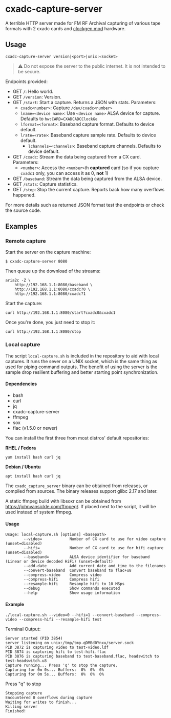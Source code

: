 # cxadc-capture-server

A terrible HTTP server made for FM RF Archival capturing of various tape formats with 2 cxadc cards and [clockgen mod](https://github.com/oyvindln/vhs-decode/wiki/Clockgen-Mod) hardware.


## Usage


`cxadc-capture-server version|<port>|unix:<socket>`

> ⚠️ Do not expose the server to the public internet. It is not intended to be secure. 

Endpoints provided:

- GET `/`: Hello world.
- GET `/version`: Version.
- GET `/start`: Start a capture. Returns a JSON with stats. Parameters:
  - `cxadc<number>`: Capture `/dev/cxadc<number>` 
  - `lname=<device name>`: Use `<device name>` ALSA device for capture. Defaults to `hw:CARD=CXADCADCClockGe`
  - `lformat=<format>`: Baseband capture format. Defaults to device default.
  - `lrate=<rate>`: Baseband capture sample rate. Defaults to device default.
    - `lchannels=<channels>`: Baseband capture channels. Defaults to device default.
- GET `/cxadc`: Stream the data being captured from a CX card. Parameters:
  - `<number>`: Access the `<number>`th **captured** card (so if you capture `cxadc1` only, you can access it as 0, **not** 1)
- GET `/baseband`: Stream the data being captured from the ALSA device.
- GET `/stats`: Capture statistics.
- GET `/stop`: Stop the current capture. Reports back how many overflows happened.

For more details such as returned JSON format test the endpoints or check the source code.


## Examples


### Remote capture

Start the server on the capture machine:

```text
$ cxadc-capture-server 8080
```

Then queue up the download of the streams:

```text
aria2c -Z \
    http://192.168.1.1:8080/baseband \
    http://192.168.1.1:8080/cxadc?0 \
    http://192.168.1.1:8080/cxadc?1
```

Start the capture:

```text
curl http://192.168.1.1:8080/start?cxadc0&cxadc1
```

Once you're done, you just need to stop it:

```text
curl http://192.168.1.1:8080/stop
```

### Local capture


The script `local-capture.sh` is included in the repository to aid with local captures. It runs the sever on a UNIX socket, which is the same thing as used for piping command outputs. The benefit of using the server is the sample drop resilient buffering and better starting point synchronization.


#### Dependencies

- bash
- curl
- jq
- cxadc-capture-server
- ffmpeg
- sox
- flac (v1.5.0 or newer)


You can install the first three from most distros' default repositories: 

**RHEL / Fedora**

```text
yum install bash curl jq
```

**Debian / Ubuntu**

```text
apt install bash curl jq
```

The `cxadc_capture_server` binary can be obtained from releases, or compiled from sources. The binary releases support glibc 2.17 and later.

A static ffmpeg build with libsoxr can be obtained from https://johnvansickle.com/ffmpeg/. If placed next to the script, it will be used instead of system ffmpeg.


#### Usage


```
Usage: local-capture.sh [options] <basepath>
        --video=            Number of CX card to use for video capture (unset=disabled)
        --hifi=             Number of CX card to use for hifi capture (unset=disabled)
        --baseband=         ALSA device identifier for baseband (Linear or device decoded HiFi) (unset=default)
        --add-date          Add current date and time to the filenames
        --convert-baseband  Convert baseband to flac+u8
        --compress-video    Compress video
        --compress-hifi     Compress hifi
        --resample-hifi     Resample hifi to 10 MSps
        --debug             Show commands executed
        --help              Show usage information
```

#### Example


    ./local-capture.sh --video=0 --hifi=1 --convert-baseband --compress-video --compress-hifi --resample-hifi test

Terminal Output:

```
Server started (PID 3854)
server listening on unix:/tmp/tmp.qDMBd0Ynxu/server.sock
PID 3872 is capturing video to test-video.ldf
PID 3874 is capturing hifi to test-hifi.flac
PID 3876 is capturing baseband to test-baseband.flac, headswitch to test-headswitch.u8
Capture running... Press 'q' to stop the capture.
Capturing for 0m 0s... Buffers:  0%  0%  0%
Capturing for 0m 5s... Buffers:  0%  0%  0%
```

Press "q" to stop

```
Stopping capture
Encountered 0 overflows during capture
Waiting for writes to finish...
Killing server
Finished!
```
